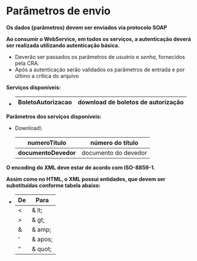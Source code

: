 # Parâmetros de envio



**Os dados (parâmetros) devem ser enviados via protocolo SOAP**

**Ao consumir o WebService, em todos os serviços, a autenticação deverá ser realizada utilizando autenticação básica.**

* Deverão ser passados os parâmetros de _usuário_ e _senha_, fornecidos pela CRA.
* Após a autenticação serão validados os parâmetros de entrada e por último a crítica do arquivo

**Serviços disponíveis:**

* | **BoletoAutorizacao** | download de boletos de autorização |
  | --------------------- | ---------------------------------- |

**Parâmetros dos serviços disponíveis:**

*   Download\


    | **numeroTitulo**     | número do título     |
    | -------------------- | -------------------- |
    | **documentoDevedor** | documento do devedor |

**O encoding do XML deve estar de acordo com ISO-8859-1.**

**Assim como no HTML, o XML possui entidades, que devem ser substituídas conforme tabela abaixo:**

* | **De** | **Para** |
  | ------ | -------- |
  | <      | & lt;    |
  | >      | & gt;    |
  | &      | & amp;   |
  | ‘      | & apos;  |
  | “      | & quot;  |
